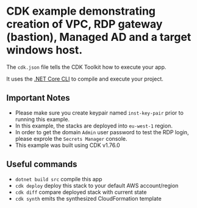 # CDK example demonstrating creation of VPC, RDP gateway (bastion), Managed AD and a target windows host.

The `cdk.json` file tells the CDK Toolkit how to execute your app.

It uses the [.NET Core CLI](https://docs.microsoft.com/dotnet/articles/core/) to compile and execute your project.

## Important Notes

* Please make sure you create keypair named `inst-key-pair` prior to running this example.
* In this example, the stacks are deployed into `eu-west-1` region.
* In order to get the domain `Admin` user password to test the RDP login, please exprole the `Secrets Manager` console.
* This example was built using CDK v1.76.0

## Useful commands

* `dotnet build src` compile this app
* `cdk deploy`       deploy this stack to your default AWS account/region
* `cdk diff`         compare deployed stack with current state
* `cdk synth`        emits the synthesized CloudFormation template